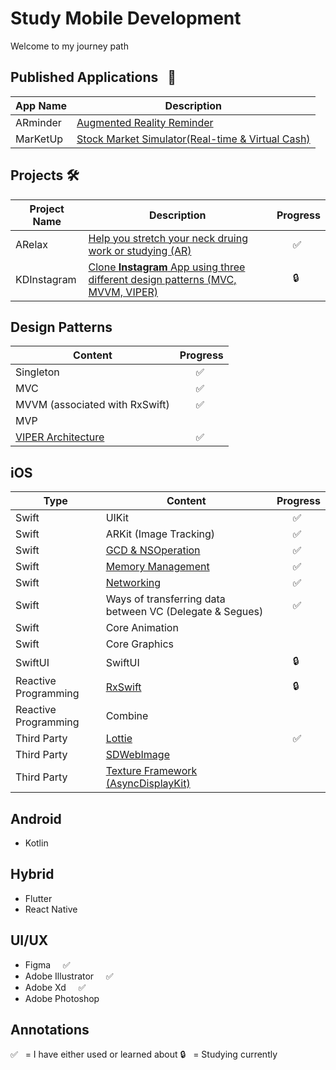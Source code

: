 # Study Mobile Development
Welcome to my journey path

## Published Applications &nbsp; 🎉
App Name | Description 
-------- | ----------  
ARminder | <a href="https://apps.apple.com/tt/app/arminder/id1521786711">Augmented Reality Reminder </a>     
MarKetUp | <a href="https://github.com/dks333/MarKetUp">Stock Market Simulator(Real-time & Virtual Cash)</a> 

## Projects 🛠
Project Name | Description | Progress
-------- | ---------- | --------------
ARelax | <a href="https://github.com/dks333/ARelax">Help you stretch your neck druing work or studying (AR)</a> |  &nbsp; &nbsp; &nbsp; ✅ 
KDInstagram | <a href="https://github.com/dks333/KDInstagram">Clone **Instagram** App using three different design patterns (MVC, MVVM, VIPER)</a> | &nbsp; &nbsp; &nbsp; 🔒

## Design Patterns
Content | Progress
------- | ---------
Singleton |  &nbsp; &nbsp; &nbsp; ✅
MVC |  &nbsp; &nbsp; &nbsp; ✅
MVVM (associated with RxSwift) |  &nbsp; &nbsp; &nbsp; ✅
MVP | 
[VIPER Architecture](Design&#32;Patterns/VIPER.md) |  &nbsp; &nbsp; &nbsp; ✅

## iOS
Type | Content | Progress
---- | ------- | ---------
Swift | UIKit | &nbsp; &nbsp; &nbsp; ✅
Swift | ARKit (Image Tracking) | &nbsp; &nbsp; &nbsp; ✅
Swift | [GCD & NSOperation](Swifty&#32;Notes/GCD&#32;&&#32;NSOperation.md) | &nbsp; &nbsp; &nbsp; ✅
Swift | <a href="https://github.com/dks333/Study-Notes/blob/master/Swifty%20Notes/Automatic%20Reference%20Counting%20(ARC).md">Memory Management</a> | &nbsp; &nbsp; &nbsp; ✅
Swift | [Networking](Swifty&#32;Notes/Network.md) | &nbsp; &nbsp; &nbsp; ✅
Swift | Ways of transferring data between VC (Delegate & Segues) | &nbsp; &nbsp; &nbsp; ✅
Swift | Core Animation | 
Swift | Core Graphics | 
SwiftUI | SwiftUI | &nbsp; &nbsp; &nbsp; 🔒
Reactive Programming | [RxSwift](Swifty&#32;Notes/RxSwift.md) | &nbsp; &nbsp; &nbsp; 🔒
Reactive Programming | Combine | 
Third Party | <a href="http://airbnb.io/lottie/#/README">Lottie</a> | &nbsp; &nbsp; &nbsp; ✅
Third Party | <a href="https://github.com/SDWebImage/SDWebImage">SDWebImage</a> |
Third Party | <a href="https://github.com/texturegroup/texture/">Texture Framework (AsyncDisplayKit)</a> |

## Android
 - Kotlin
 
## Hybrid 
- Flutter
- React Native

## UI/UX
- Figma  &nbsp; &nbsp;  ✅
- Adobe Illustrator  &nbsp; &nbsp;  ✅
- Adobe Xd  &nbsp; &nbsp;  ✅
- Adobe Photoshop


## Annotations
✅  &nbsp; = I have either used or learned about
🔒  &nbsp; = Studying currently
